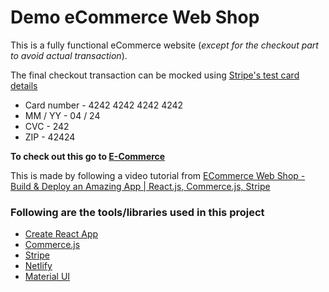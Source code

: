 # Demo eCommerce Web Shop

This is a fully functional eCommerce website (_except for the checkout part to avoid actual transaction_).

The final checkout transaction can be mocked using [Stripe's test card details](https://stripe.com/docs/testing)
* Card number - 4242 4242 4242 4242
* MM / YY     - 04 / 24
* CVC         - 242
* ZIP         - 42424


**To check out this go to [E-Commerce](https://first-e-commerce-js.netlify.app/ "E-Commerce")**

This is made by following a video tutorial from [ECommerce Web Shop - Build & Deploy an Amazing App | React.js, Commerce.js, Stripe](https://www.youtube.com/watch?v=377AQ0y6LPA&t=6637s "JavaScript Mastery - ECommerce Web Shop")

### Following are the tools/libraries used in this project

* [Create React App](https://create-react-app.dev/ "Create React App")
* [Commerce.js](https://commercejs.com/ "Commerce.js")
* [Stripe](https://stripe.com/ "Stripe")
* [Netlify](https://app.netlify.com/ "Netlify")
* [Material UI](https://material-ui.com/ "Material UI")

